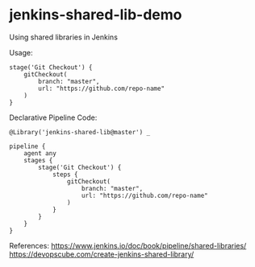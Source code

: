 # jenkins-shared-lib-demo

Using shared libraries in Jenkins

Usage:

```
stage('Git Checkout') {
    gitCheckout(
        branch: "master",
        url: "https://github.com/repo-name"
    )
}
```

Declarative Pipeline Code:

```
@Library('jenkins-shared-lib@master') _

pipeline {
    agent any
    stages {
        stage('Git Checkout') {
            steps {
                gitCheckout(
                    branch: "master",
                    url: "https://github.com/repo-name"
                )
            }
        }
    }
}
```


References:
https://www.jenkins.io/doc/book/pipeline/shared-libraries/
https://devopscube.com/create-jenkins-shared-library/